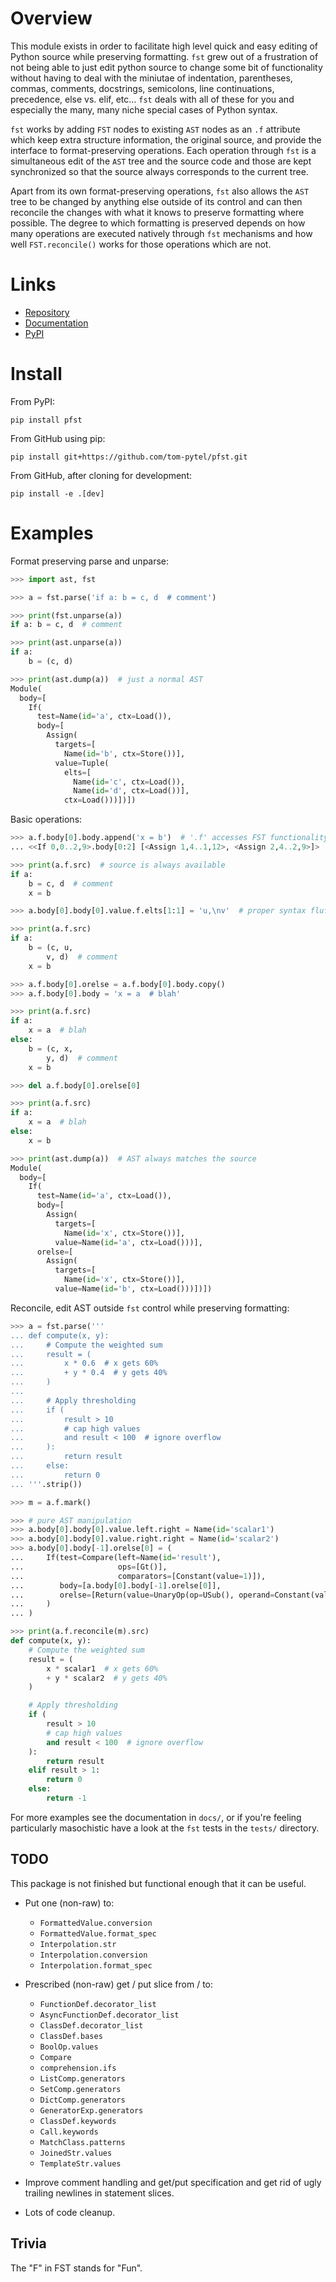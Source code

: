 # Overview

This module exists in order to facilitate high level quick and easy editing of Python source while preserving formatting. `fst` grew out of a frustration of not being able to just edit python source to change some bit of functionality without having to deal with the miniutae of indentation, parentheses, commas, comments, docstrings, semicolons, line continuations, precedence, else vs. elif, etc... `fst` deals with all of these for you and especially the many, many niche special cases of Python syntax.

`fst` works by adding `FST` nodes to existing `AST` nodes as an `.f` attribute which keep extra structure information, the original source, and provide the interface to format-preserving operations. Each operation through `fst` is a simultaneous edit of the `AST` tree and the source code and those are kept synchronized so that the source always corresponds to the current tree.

Apart from its own format-preserving operations, `fst` also allows the `AST` tree to be changed by anything else outside of its control and can then reconcile the changes with what it knows to preserve formatting where possible. The degree to which formatting is preserved depends on how many operations are executed natively through `fst` mechanisms and how well `FST.reconcile()` works for those operations which are not.

# Links

- [Repository](https://github.com/tom-pytel/pfst)
- [Documentation](https://tom-pytel.github.io/pfst/)
- [PyPI](https://pypi.org/project/pfst/)

# Install

From PyPI:

    pip install pfst

From GitHub using pip:

    pip install git+https://github.com/tom-pytel/pfst.git

From GitHub, after cloning for development:

    pip install -e .[dev]

# Examples

Format preserving parse and unparse:

```py
>>> import ast, fst

>>> a = fst.parse('if a: b = c, d  # comment')

>>> print(fst.unparse(a))
if a: b = c, d  # comment

>>> print(ast.unparse(a))
if a:
    b = (c, d)

>>> print(ast.dump(a))  # just a normal AST
Module(
  body=[
    If(
      test=Name(id='a', ctx=Load()),
      body=[
        Assign(
          targets=[
            Name(id='b', ctx=Store())],
          value=Tuple(
            elts=[
              Name(id='c', ctx=Load()),
              Name(id='d', ctx=Load())],
            ctx=Load()))])])
```

Basic operations:

```py
>>> a.f.body[0].body.append('x = b')  # '.f' accesses FST functionality
... <<If 0,0..2,9>.body[0:2] [<Assign 1,4..1,12>, <Assign 2,4..2,9>]>

>>> print(a.f.src)  # source is always available
if a:
    b = c, d  # comment
    x = b

>>> a.body[0].body[0].value.f.elts[1:1] = 'u,\nv'  # proper syntax fluff handled automatically

>>> print(a.f.src)
if a:
    b = (c, u,
        v, d)  # comment
    x = b

>>> a.f.body[0].orelse = a.f.body[0].body.copy()
>>> a.f.body[0].body = 'x = a  # blah'

>>> print(a.f.src)
if a:
    x = a  # blah
else:
    b = (c, x,
        y, d)  # comment
    x = b

>>> del a.f.body[0].orelse[0]

>>> print(a.f.src)
if a:
    x = a  # blah
else:
    x = b

>>> print(ast.dump(a))  # AST always matches the source
Module(
  body=[
    If(
      test=Name(id='a', ctx=Load()),
      body=[
        Assign(
          targets=[
            Name(id='x', ctx=Store())],
          value=Name(id='a', ctx=Load()))],
      orelse=[
        Assign(
          targets=[
            Name(id='x', ctx=Store())],
          value=Name(id='b', ctx=Load()))])])
```

Reconcile, edit AST outside `fst` control while preserving formatting:

```py
>>> a = fst.parse('''
... def compute(x, y):
...     # Compute the weighted sum
...     result = (
...         x * 0.6  # x gets 60%
...         + y * 0.4  # y gets 40%
...     )
...
...     # Apply thresholding
...     if (
...         result > 10
...         # cap high values
...         and result < 100  # ignore overflow
...     ):
...         return result
...     else:
...         return 0
... '''.strip())

>>> m = a.f.mark()

>>> # pure AST manipulation
>>> a.body[0].body[0].value.left.right = Name(id='scalar1')
>>> a.body[0].body[0].value.right.right = Name(id='scalar2')
>>> a.body[0].body[-1].orelse[0] = (
...     If(test=Compare(left=Name(id='result'),
...                     ops=[Gt()],
...                     comparators=[Constant(value=1)]),
...        body=[a.body[0].body[-1].orelse[0]],
...        orelse=[Return(value=UnaryOp(op=USub(), operand=Constant(value=1)))]
...     )
... )

>>> print(a.f.reconcile(m).src)
def compute(x, y):
    # Compute the weighted sum
    result = (
        x * scalar1  # x gets 60%
        + y * scalar2  # y gets 40%
    )

    # Apply thresholding
    if (
        result > 10
        # cap high values
        and result < 100  # ignore overflow
    ):
        return result
    elif result > 1:
        return 0
    else:
        return -1
```

For more examples see the documentation in `docs/`, or if you're feeling particularly masochistic have a look at the
`fst` tests in the `tests/` directory.

## TODO

This package is not finished but functional enough that it can be useful.

* Put one (non-raw) to:
  * `FormattedValue.conversion`
  * `FormattedValue.format_spec`
  * `Interpolation.str`
  * `Interpolation.conversion`
  * `Interpolation.format_spec`

* Prescribed (non-raw) get / put slice from / to:
  * `FunctionDef.decorator_list`
  * `AsyncFunctionDef.decorator_list`
  * `ClassDef.decorator_list`
  * `ClassDef.bases`
  * `BoolOp.values`
  * `Compare`
  * `comprehension.ifs`
  * `ListComp.generators`
  * `SetComp.generators`
  * `DictComp.generators`
  * `GeneratorExp.generators`
  * `ClassDef.keywords`
  * `Call.keywords`
  * `MatchClass.patterns`
  * `JoinedStr.values`
  * `TemplateStr.values`

* Improve comment handling and get/put specification and get rid of ugly trailing newlines in statement slices.

* Lots of code cleanup.


## Trivia

The "F" in FST stands for "Fun".
